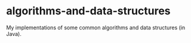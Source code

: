 # algorithms-and-data-structures

My implementations of some common algorithms and data structures (in Java).
